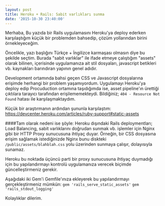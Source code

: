 ```yaml
---
layout: post
title: Heroku + Rails: Sabit varlıkları sunma
date: '2015-10-30 23:40:00'
---
```

Merhaba,
Bu yazıda bir Rails uygulamasını Heroku'ya deploy ederken karşılaştığım küçük bir problemden bahsedip,  çözüm yollarından birini örnekleyeceğim.

Öncelikle, yazı başlığını Türkçe + İngilizce karmaşası olmasın diye bu şekilde seçtim. Burada "sabit varlıklar" ile ifade etmeye çalıştığım "assets" olarak bilinen, içerisinde uygulamanıza ait stil dosyaları, javascript betikleri vb. kaynakları barındıran yapının genel adıdır.<!--more-->

Development ortamında bahsi geçen CSS ve Javascript dosyalarına erişimde herhangi bir problem yaşamıyordum. Uygulamayı Heroku'ya deploy edip Procuduction ortamına taşıdığımda ise, asset pipeline'ın ürettiği çıktılara tarayıcı tarafından erişilememekteydi. Bildiğiniz; `404 - Resource Not Found` hatası ile karşılaşmaktaydım.

Küçük bir araştırmanın ardından şununla karşılaştım:
https://devcenter.heroku.com/articles/ruby-support#static-assets

####Tam olarak nedeni ise şöyle:
Heroku dışındaki Rails deploymentları; Load Balancing, sabit varlıklarını doğrudan sunmak vb. işlemler için Nginx gibi bir HTTP Proxy sunucusuna ihtiyaç duyar. Örneğin, bir CSS dosyasına erişim sağlamak istediğinizde Nginx bunu diskteki `/public/assets/blahblah.css` yolu üzerinden sunmaya çalışır, dolayısıyla sunamaz.

Heroku bu noktada üçüncü parti bir proxy sunucusuna ihtiyaç duymadığı için bu yapılandırmayı kontrolü uygulamanıza verecek biçimde güncelleştirmeniz gerekir.

Aşağıdaki iki Gem'i Gemfile'ınıza ekleyerek bu yapılandırmayı gerçekleştirmeniz mümkün:
`gem 'rails_serve_static_assets'`
`gem 'rails_stdout_logging'`

Kolaylıklar dilerim.
